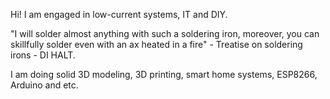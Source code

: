 Hi!
I am engaged in low-current systems, IT and DIY.

"I will solder almost anything with such a soldering iron, moreover, you can skillfully solder even with an ax heated in a fire" - Treatise on soldering irons - DI HALT.

I am doing solid 3D modeling, 3D printing, smart home systems, ESP8266, Arduino and etc.

